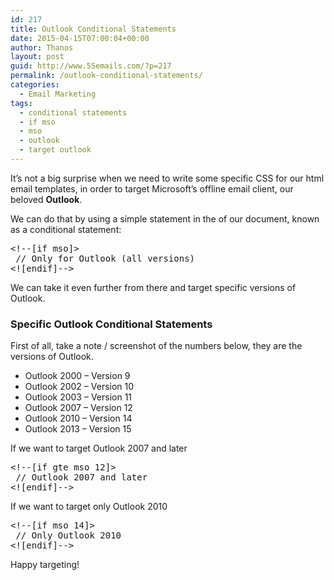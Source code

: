 ```yaml
---
id: 217
title: Outlook Conditional Statements
date: 2015-04-15T07:00:04+00:00
author: Thanos
layout: post
guid: http://www.55emails.com/?p=217
permalink: /outlook-conditional-statements/
categories:
  - Email Marketing
tags:
  - conditional statements
  - if mso
  - mso
  - outlook
  - target outlook
---
```

It&#8217;s not a big surprise when we need to write some specific CSS for our html email templates, in order to target Microsoft&#8217;s offline email client, our beloved **Outlook**.

We can do that by using a simple <if> statement in the <head> of our document, known as a conditional statement:

<pre class="brush: css; title: ; notranslate" title="">&lt;!--[if mso]&gt;
 // Only for Outlook (all versions)
&lt;![endif]--&gt;
</pre>

We can take it even further from there and target specific versions of Outlook.

### Specific Outlook Conditional Statements

First of all, take a note / screenshot of the numbers below, they are the versions of Outlook.

  * Outlook 2000 &#8211; Version 9
  * Outlook 2002 &#8211; Version 10
  * Outlook 2003 &#8211; Version 11
  * Outlook 2007 &#8211; Version 12
  * Outlook 2010 &#8211; Version 14
  * Outlook 2013 &#8211; Version 15

If we want to target Outlook 2007 and later

<pre class="brush: css; title: ; notranslate" title="">&lt;!--[if gte mso 12]&gt;
 // Outlook 2007 and later
&lt;![endif]--&gt;
</pre>

If we want to target only Outlook 2010

<pre class="brush: css; title: ; notranslate" title="">&lt;!--[if mso 14]&gt;
 // Only Outlook 2010
&lt;![endif]--&gt;
</pre>

Happy targeting!